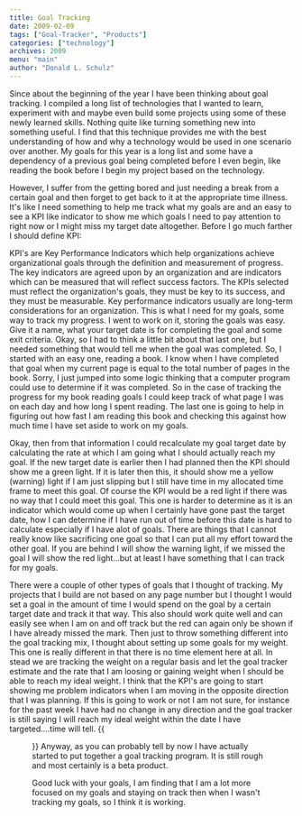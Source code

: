 ```yaml
---
title: Goal Tracking
date: 2009-02-09
tags: ["Goal-Tracker", "Products"]
categories: ["technology"]
archives: 2009
menu: "main"
author: "Donald L. Schulz"
---
```

Since about the beginning of the year I have been thinking about goal tracking.  I compiled a long list of technologies that I wanted to learn, experiment with and maybe even build some projects using some of these newly learned skills.  Nothing quite like turning something new into something useful.  I find that this technique provides me with the best understanding of how and why a technology would be used in one scenario over another.  My goals for this year is a long list and some have a dependency of a previous goal being completed before I even begin, like reading the book before I begin my project based on the technology. 

However, I suffer from the getting bored and just needing a break from a certain goal and then forget to get back to it at the appropriate time illness.  It's like I need something to help me track what my goals are and an easy to see a KPI like indicator to show me which goals I need to pay attention to right now or I might miss my target date altogether.  Before I go much farther I should define KPI:  


 
KPI's are Key Performance Indicators which help organizations achieve organizational goals through the definition and measurement of progress. The key indicators are agreed upon by an organization and are indicators which can be measured that will reflect success factors. The KPIs selected must reflect the organization's goals, they must be key to its success, and they must be measurable. Key performance indicators usually are long-term considerations for an organization. 
This is what I need for my goals, some way to track my progress.  I went to work on it, storing the goals was easy.  Give it a name, what your target date is for completing the goal and some exit criteria.  Okay, so I had to think a little bit about that last one, but I needed something that would tell me when the goal was completed.  So, I started with an easy one, reading a book.  I know when I have completed that goal when my current page is equal to the total number of pages in the book.  Sorry, I just jumped into some logic thinking that a computer program could use to determine if it was completed.  So in the case of tracking the progress for my book reading goals I could keep track of what page I was on each day and how long I spent reading.  The last one is going to help in figuring out how fast I am reading this book and checking this against how much time I have set aside to work on my goals. 

Okay, then from that information I could recalculate my goal target date by calculating the rate at which I am going what I should actually reach my goal.  If the new target date is earlier then I had planned then the KPI should show me a green light.  If it is later then this, it should show me a yellow (warning) light if I am just slipping but I still have time in my allocated time frame to meet this goal.  Of course the KPI would be a red light if there was no way that I could meet this goal.  This one is harder to determine as it is an indicator which would come up when I certainly have gone past the target date, how I can determine if I have run out of time before this date is hard to calculate especially if I have alot of goals.  There are things that I cannot really know like sacrificing one goal so that I can put all my effort toward the other goal.  If you are behind I will show the warning light, if we missed the goal I will show the red light...but at least I have something that I can track for my goals. 

There were a couple of other types of goals that I thought of tracking.  My projects that I build are not based on any page number but I thought I would set a goal in the amount of time I would spend on the goal by a certain target date and track it that way.  This also should work quite well and can easily see when I am on and off track but the red can again only be shown if I have already missed the mark.  Then just to throw something different into the goal tracking mix, I thought about setting up some goals for my weight.  This one is really different in that there is no time element here at all.  In stead we are tracking the weight on a regular basis and let the goal tracker estimate and the rate that I am loosing or gaining weight when I should be able to reach my ideal weight.  I think that the KPI's are going to start showing me problem indicators when I am moving in the opposite direction that I was planning.  If this is going to work or not I am not sure, for instance for the past week I have had no change in any direction and the goal tracker is still saying I will reach my ideal weight within the date I have targeted....time will tell. 
{{<figure src="/images/image.png" alt="KPI of a few goals">}}
Anyway, as you can probably tell by now I have actually started to put together a goal tracking program.  It is still rough and most certainly is a beta product.  

Good luck with your goals, I am finding that I am a lot more focused on my goals and staying on track then when I wasn't tracking my goals, so I think it is working. 

